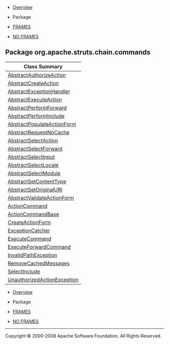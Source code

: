 -   [Overview](../../../../../overview-summary.html.md)
-   Package

-   [FRAMES](../../../../../index.html.md)
-   [NO FRAMES](package-summary.html.md)

Package org.apache.struts.chain.commands
----------------------------------------

| Class Summary                                                   |
|-----------------------------------------------------------------|
| [AbstractAuthorizeAction](AbstractAuthorizeAction.html.md)         |
| [AbstractCreateAction](AbstractCreateAction.html.md)               |
| [AbstractExceptionHandler](AbstractExceptionHandler.html.md)       |
| [AbstractExecuteAction](AbstractExecuteAction.html.md)             |
| [AbstractPerformForward](AbstractPerformForward.html.md)           |
| [AbstractPerformInclude](AbstractPerformInclude.html.md)           |
| [AbstractPopulateActionForm](AbstractPopulateActionForm.html.md)   |
| [AbstractRequestNoCache](AbstractRequestNoCache.html.md)           |
| [AbstractSelectAction](AbstractSelectAction.html.md)               |
| [AbstractSelectForward](AbstractSelectForward.html.md)             |
| [AbstractSelectInput](AbstractSelectInput.html.md)                 |
| [AbstractSelectLocale](AbstractSelectLocale.html.md)               |
| [AbstractSelectModule](AbstractSelectModule.html.md)               |
| [AbstractSetContentType](AbstractSetContentType.html.md)           |
| [AbstractSetOriginalURI](AbstractSetOriginalURI.html.md)           |
| [AbstractValidateActionForm](AbstractValidateActionForm.html.md)   |
| [ActionCommand](ActionCommand.html.md)                             |
| [ActionCommandBase](ActionCommandBase.html.md)                     |
| [CreateActionForm](CreateActionForm.html.md)                       |
| [ExceptionCatcher](ExceptionCatcher.html.md)                       |
| [ExecuteCommand](ExecuteCommand.html.md)                           |
| [ExecuteForwardCommand](ExecuteForwardCommand.html.md)             |
| [InvalidPathException](InvalidPathException.html.md)               |
| [RemoveCachedMessages](RemoveCachedMessages.html.md)               |
| [SelectInclude](SelectInclude.html.md)                             |
| [UnauthorizedActionException](UnauthorizedActionException.html.md) |

-   [Overview](../../../../../overview-summary.html.md)
-   Package

-   [FRAMES](../../../../../index.html.md)
-   [NO FRAMES](package-summary.html.md)

------------------------------------------------------------------------

Copyright © 2000-2008 Apache Software Foundation. All Rights Reserved.

